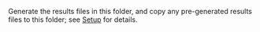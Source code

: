 Generate the results files in this folder, and copy any pre-generated
results files to this folder; see [Setup](../episodes/01-setup.md) for
details.
